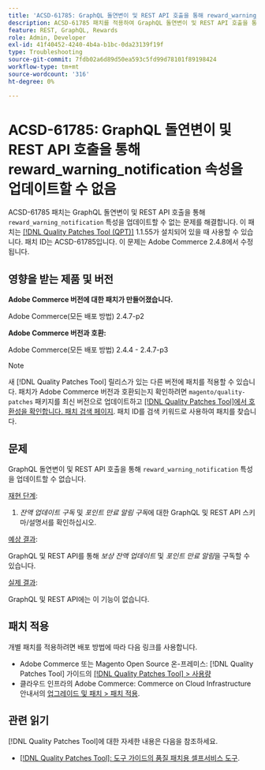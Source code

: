 ```yaml
---
title: 'ACSD-61785: GraphQL 돌연변이 및 REST API 호출을 통해 reward_warning_notification 속성을 업데이트할 수 없음'
description: ACSD-61785 패치를 적용하여 GraphQL 돌연변이 및 REST API 호출을 통해 'reward_warning_notification' 속성을 업데이트할 수 없는 Adobe Commerce 문제를 수정하십시오.
feature: REST, GraphQL, Rewards
role: Admin, Developer
exl-id: 41f40452-4240-4b4a-b1bc-0da23139f19f
type: Troubleshooting
source-git-commit: 7fdb02a6d89d50ea593c5fd99d78101f89198424
workflow-type: tm+mt
source-wordcount: '316'
ht-degree: 0%

---
```


# ACSD-61785: GraphQL 돌연변이 및 REST API 호출을 통해 reward_warning_notification 속성을 업데이트할 수 없음

ACSD-61785 패치는 GraphQL 돌연변이 및 REST API 호출을 통해 `reward_warning_notification` 특성을 업데이트할 수 없는 문제를 해결합니다. 이 패치는 [[!DNL Quality Patches Tool (QPT)]](/help/tools/quality-patches-tool/quality-patches-tool-to-self-serve-quality-patches.md) 1.1.55가 설치되어 있을 때 사용할 수 있습니다. 패치 ID는 ACSD-61785입니다. 이 문제는 Adobe Commerce 2.4.8에서 수정됩니다.

## 영향을 받는 제품 및 버전

**Adobe Commerce 버전에 대한 패치가 만들어졌습니다.**

Adobe Commerce(모든 배포 방법) 2.4.7-p2

**Adobe Commerce 버전과 호환:**

Adobe Commerce(모든 배포 방법) 2.4.4 - 2.4.7-p3

>[!NOTE]
>
>새 [!DNL Quality Patches Tool] 릴리스가 있는 다른 버전에 패치를 적용할 수 있습니다. 패치가 Adobe Commerce 버전과 호환되는지 확인하려면 `magento/quality-patches` 패키지를 최신 버전으로 업데이트하고 [[!DNL Quality Patches Tool]에서 호환성을 확인합니다. 패치 검색 페이지](https://experienceleague.adobe.com/tools/commerce-quality-patches/index.html). 패치 ID를 검색 키워드로 사용하여 패치를 찾습니다.

## 문제

GraphQL 돌연변이 및 REST API 호출을 통해 `reward_warning_notification` 특성을 업데이트할 수 없습니다.

<u>재현 단계</u>:

1. *잔액 업데이트 구독* 및 *포인트 만료 알림 구독*&#x200B;에 대한 GraphQL 및 REST API 스키마/설명서를 확인하십시오.

<u>예상 결과</u>:

GraphQL 및 REST API를 통해 *보상 잔액 업데이트* 및 *포인트 만료 알림*&#x200B;을 구독할 수 있습니다.

<u>실제 결과</u>:

GraphQL 및 REST API에는 이 기능이 없습니다.

## 패치 적용

개별 패치를 적용하려면 배포 방법에 따라 다음 링크를 사용합니다.

* Adobe Commerce 또는 Magento Open Source 온-프레미스: [!DNL Quality Patches Tool] 가이드의 [[!DNL Quality Patches Tool] > 사용량](/help/tools/quality-patches-tool/usage.md)
* 클라우드 인프라의 Adobe Commerce: Commerce on Cloud Infrastructure 안내서의 [업그레이드 및 패치 > 패치 적용](https://experienceleague.adobe.com/docs/commerce-cloud-service/user-guide/develop/upgrade/apply-patches.html).

## 관련 읽기

[!DNL Quality Patches Tool]에 대한 자세한 내용은 다음을 참조하세요.

* [[!DNL Quality Patches Tool]: 도구 가이드의 품질 패치용 셀프서비스 도구](/help/tools/quality-patches-tool/quality-patches-tool-to-self-serve-quality-patches.md).

